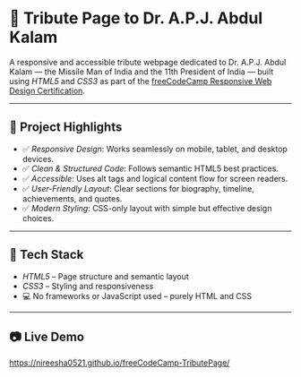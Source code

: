 # 🌟 Tribute Page to Dr. A.P.J. Abdul Kalam

A responsive and accessible tribute webpage dedicated to Dr. A.P.J. Abdul Kalam — the Missile Man of India and the 11th President of India — built using *HTML5* and *CSS3* as part of the [freeCodeCamp Responsive Web Design Certification](https://www.freecodecamp.org/learn/).

---

## 📌 Project Highlights

- ✅ *Responsive Design*: Works seamlessly on mobile, tablet, and desktop devices.
- ✅ *Clean & Structured Code*: Follows semantic HTML5 best practices.
- ✅ *Accessible*: Uses alt tags and logical content flow for screen readers.
- ✅ *User-Friendly Layout*: Clear sections for biography, timeline, achievements, and quotes.
- ✅ *Modern Styling*: CSS-only layout with simple but effective design choices.

---

## 🧠 Tech Stack

- *HTML5* – Page structure and semantic layout  
- *CSS3* – Styling and responsiveness  
- 💻 No frameworks or JavaScript used – purely HTML and CSS

---

## 📷 Live Demo
https://nireesha0521.github.io/freeCodeCamp-TributePage/

